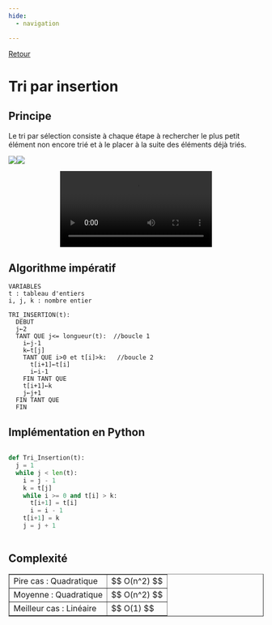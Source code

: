 ```yaml
---
hide:
  - navigation

---
```


[Retour](../../)


# **Tri par insertion**

## Principe

Le tri par sélection consiste à chaque étape à rechercher le plus petit élément non encore trié et à le placer à la suite des éléments déjà triés.

<tab><tr><td>![](medias/Insertion.gif)</td><td>![](medias/insertion.png)</td></tr></tab>
<center><video controls>
  <source src="https://mickaelsasl.github.io/T/EP/memo/medias/insertion%20-%20Animation%20pygame.mp4" type="video/mp4">
  <p>Votre navigateur ne prend pas en charge les vidéos HTML5.
     Voici <a href="https://mickaelsasl.github.io/Term/EP/memo/medias/insertion%20-%20Animation%20pygame.mp4">un lien pour télécharger la vidéo</a>.</p>
</video></iframe></center>

## Algorithme impératif

```
VARIABLES
t : tableau d'entiers
i, j, k : nombre entier

TRI_INSERTION(t):
  DEBUT
  j←2
  TANT QUE j<= longueur(t):  //boucle 1
    i←j-1
    k←t[j]
    TANT QUE i>0 et t[i]>k:   //boucle 2
      t[i+1]←t[i]
      i←i-1
    FIN TANT QUE
    t[i+1]←k
    j←j+1
  FIN TANT QUE
  FIN 
```

## Implémentation en Python

```Python

def Tri_Insertion(t):
  j = 1
  while j < len(t):
    i = j - 1
    k = t[j]
    while i >= 0 and t[i] > k:
      t[i+1] = t[i]
      i = i - 1
    t[i+1] = k
    j = j + 1
  
```


## Complexité

<table width="100%" border="1" cellspacing="1" cellpadding="5">
  <tr>
    <td>
    Pire cas : Quadratique
    </td>
    <td>
    $$ O(n^2) $$
    </td>
  </tr>
  <tr>
    <td>
    Moyenne : Quadratique
    </td>
    <td>
    $$ O(n^2) $$
    </td>
  </tr>
  <tr>
    <td>
    Meilleur cas : Linéaire
    </td>
    <td>
    $$ O(1) $$
    </td>
  </tr>
</table>